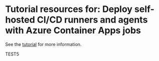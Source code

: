 # Tutorial resources for: Deploy self-hosted CI/CD runners and agents with Azure Container Apps jobs

See the [tutorial](https://learn.microsoft.com/azure/container-apps/tutorial-ci-cd-runners-jobs) for more information.

TEST5
